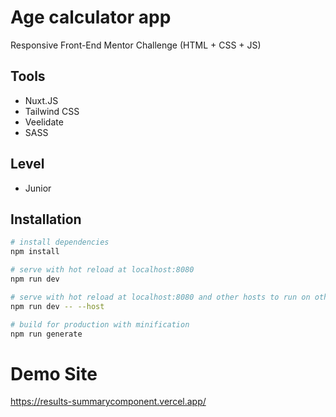 # Age calculator app

Responsive Front-End Mentor Challenge (HTML + CSS + JS)

## Tools

- Nuxt.JS
- Tailwind CSS
- Veelidate
- SASS

## Level

- Junior

## Installation

```bash
# install dependencies
npm install

# serve with hot reload at localhost:8080
npm run dev

# serve with hot reload at localhost:8080 and other hosts to run on other devices
npm run dev -- --host

# build for production with minification
npm run generate
```

# Demo Site
https://results-summarycomponent.vercel.app/
